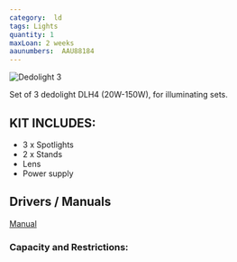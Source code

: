 ```yaml
---
category:  ld
tags: Lights
quantity: 1
maxLoan: 2 weeks
aaunumbers:  AAU88184
---
```

![Dedolight 3](https://www.lemac.com.au/site/DefaultSite/filesystem/images/dedo/DedoDLH4.jpg)

Set of 3 dedolight DLH4 (20W-150W), for illuminating sets.
## KIT INCLUDES:
-  3 x Spotlights 
-  2 x Stands 
-  Lens 
-  Power supply

## Drivers / Manuals
[Manual](https://www.dedoweigertfilm.de/dwf-en/media/Manuals/dl/DL-DLH4.php)



### Capacity and Restrictions:
